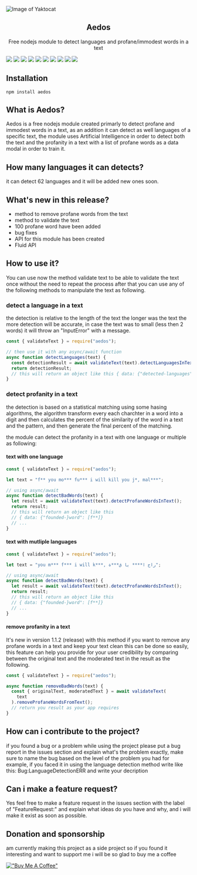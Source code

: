 ![Image of Yaktocat](/images/logo.png)

<div align="center">
    <h2> Aedos </h2>
</div>
<div align="center">
    <p> Free nodejs module to detect languages and profane/immodest words in a text </p>
</div>

<span>![](https://img.shields.io/badge/build-passing-success)</span>
<span>![](https://img.shields.io/github/issues/sohaibzenati/Aedos)</span>
<span>![](https://img.shields.io/github/forks/sohaibzenati/Aedos)</span>
<span>![](https://img.shields.io/github/stars/sohaibzenati/Aedos)</span>
<span>![](https://img.shields.io/badge/license-MIT-blue)</span>
<span>![](https://img.shields.io/twitter/url?style=social&url=https%3A%2F%2Ftwitter.com%2Fsohaib083)</span>
<span>![](https://img.shields.io/badge/downloads-88-success)</span>
<span>![](https://img.shields.io/badge/sponsors-0-orange)</span>
<span>![](https://img.shields.io/badge/version-1.1.4-orange)</span>
<span>![](https://img.shields.io/badge/updated-today-success)</span>

## Installation

`npm install aedos`

## What is Aedos?

Aedos is a free nodejs module created primarly to detect profane and immodest words in a text, as an addition it can detect as well languages of a specific text, the module uses Artificial Intelligence in order to detect both the text and the profanity in a text with a list of profane words as a data modal in order to train it.

## How many languages it can detects?

it can detect 62 languages and it will be added new ones soon.

## What's new in this release?

- method to remove profane words from the text
- method to validate the text
- 100 profane word have been added
- bug fixes
- API for this module has been created
- Fluid API

## How to use it?

You can use now the method validate text to be able to validate the text once without the need
to repeat the process after that you can use any of the following methods to manipulate the text as following.

### detect a language in a text

the detection is relative to the length of the text the longer was the text the more detection will be accurate, in case the text was to small (less then 2 words) it will throw an "InputError" with a message.

```javascript
const { validateText } = require("aedos");

// then use it with any async/await function
async function detectLanguages(text) {
  const detectionResult = await validateText(text).detectLanguagesInText();
  return detectionResult;
  // this will return an object like this { data: {"detected-languages": [{language: "en", accurarcy: 1}]}}
}
```

### detect profanity in a text

the detection is based on a statistical matching using some hasing algorithms, the algorithm transform every each charchter in a word into a digit and then calculates the percent of the similarity of the word in a text and the pattern, and then generate the final percent of the matching.

the module can detect the profanity in a text with one language or multiple as following:

#### text with one language

```javascript
const { validateText } = require("aedos");

let text = "f** you mo*** fu*** i will kill you j*, mal***";

// using async/await
async function detectBadWords(text) {
  let result = await validateText(text).detectProfaneWordsInText();
  return result;
  // this will return an object like this
  // { data: {"founded-}word": [f**]}
  // ...
}
```

#### text with mutliple languages

```javascript
const { validateText } = require("aedos");

let text = "you m*** f*** i will k***, راح ا**** يا ق***ة";

// using async/await
async function detectBadWords(text) {
  let result = await validateText(text).detectProfaneWordsInText();
  return result;
  // this will return an object like this
  // { data: {"founded-}word": [f**]}
  // ...
}
```

#### remove profanity in a text

It's new in version 1.1.2 (release) with this method if you want to remove any profane words in a text
and keep your text clean this can be done so easily, this feature can help you provide for your user credibility by comparing between the original text and the moderated text in the result as the following.

```javascript
const { validateText } = require("aedos");

async function removeBadWords(text) {
  const { originalText, moderatedText } = await validateText(
    text
  ).removeProfaneWordsFromText();
  // return you result as your app requires
}
```

## How can i contribute to the project?

if you found a bug or a problem while using the project please put a bug report in the issues section and explain what's the problem exactly, make sure to name the bug based on the level of the problem you had for example, if you faced it in using the language detection method write like this: Bug:LanguageDetectionERR and write your decription

## Can i make a feature request?

Yes feel free to make a feature request in the issues section with the label of "FeatureRequest:" and explain what ideas do you have and why, and i will make it exist as soon as possible.

## Donation and sponsorship

am currently making this project as a side project so if you found it interesting and want to support me i will be so glad to buy me a coffee

[!["Buy Me A Coffee"](https://www.buymeacoffee.com/assets/img/custom_images/orange_img.png)](https://www.buymeacoffee.com/sohaib08)
